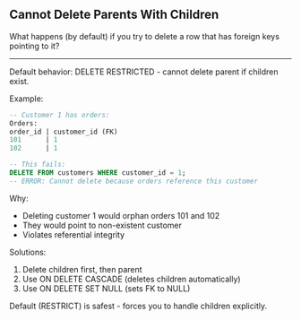 ## Cannot Delete Parents With Children

What happens (by default) if you try to delete a row that has foreign keys pointing to it?

---

Default behavior: DELETE RESTRICTED - cannot delete parent if children exist.

Example:
```sql
-- Customer 1 has orders:
Orders:
order_id | customer_id (FK)
101      | 1
102      | 1

-- This fails:
DELETE FROM customers WHERE customer_id = 1;
-- ERROR: Cannot delete because orders reference this customer
```

Why:
- Deleting customer 1 would orphan orders 101 and 102
- They would point to non-existent customer
- Violates referential integrity

Solutions:
1. Delete children first, then parent
2. Use ON DELETE CASCADE (deletes children automatically)
3. Use ON DELETE SET NULL (sets FK to NULL)

Default (RESTRICT) is safest - forces you to handle children explicitly.

